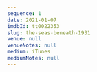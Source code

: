 ```yaml
---
sequence: 1
date: 2021-01-07
imdbId: tt0022353
slug: the-seas-beneath-1931
venue: null
venueNotes: null
medium: iTunes
mediumNotes: null
---
```


